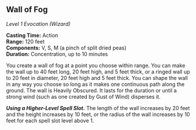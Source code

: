 ## Wall of Fog
*Level 1 Evocation (Wizard)*

**Casting Time:** Action  
**Range:** 120 feet  
**Components:** V, S, M (a pinch of split dried peas)  
**Duration:** Concentration, up to 10 minutes

You create a wall of fog at a point you choose within range. You can make the wall up to 40 feet long, 20 feet high, and 5 feet thick, or a ringed wall up to 20 feet in diameter, 20 feet high and 5 feet thick. You can shape the wall in any way you choose so long as it makes one continuous path along the ground. The wall is Heavily Obscured. It lasts for the duration or until a strong wind (such as one created by Gust of Wind) disperses it.

***Using a Higher-Level Spell Slot.*** The length of the wall increases by 20 feet and the height increases by 10 feet, or the radius of the wall increases by 10 feet for each spell slot level above 1.